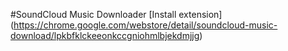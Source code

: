 #SoundCloud Music Downloader
[Install extension] (https://chrome.google.com/webstore/detail/soundcloud-music-download/lpkbfklckeeonkccgniohmlbjekdmjjg)
